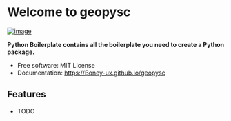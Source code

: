 # Welcome to geopysc


[![image](https://img.shields.io/pypi/v/geopysc.svg)](https://pypi.python.org/pypi/geopysc)


**Python Boilerplate contains all the boilerplate you need to create a Python package.**


-   Free software: MIT License
-   Documentation: <https://Boney-ux.github.io/geopysc>
    

## Features

-   TODO
